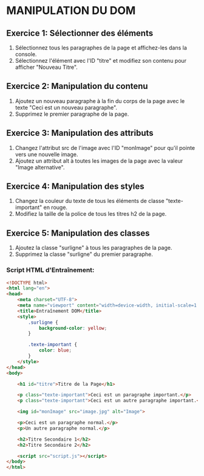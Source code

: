 # MANIPULATION DU DOM

## Exercice 1: Sélectionner des éléments
1. Sélectionnez tous les paragraphes de la page et affichez-les dans la console.
2. Sélectionnez l'élément avec l'ID "titre" et modifiez son contenu pour afficher "Nouveau Titre".

## Exercice 2: Manipulation du contenu
1. Ajoutez un nouveau paragraphe à la fin du corps de la page avec le texte "Ceci est un nouveau paragraphe".
2. Supprimez le premier paragraphe de la page.

## Exercice 3: Manipulation des attributs
1. Changez l'attribut src de l'image avec l'ID "monImage" pour qu'il pointe vers une nouvelle image.
2. Ajoutez un attribut alt à toutes les images de la page avec la valeur "Image alternative".

## Exercice 4: Manipulation des styles
1. Changez la couleur du texte de tous les éléments de classe "texte-important" en rouge.
2. Modifiez la taille de la police de tous les titres h2 de la page.

## Exercice 5: Manipulation des classes
1. Ajoutez la classe "surligne" à tous les paragraphes de la page.
2. Supprimez la classe "surligne" du premier paragraphe.

### Script HTML d'Entraînement:

```html
<!DOCTYPE html>
<html lang="en">
<head>
    <meta charset="UTF-8">
    <meta name="viewport" content="width=device-width, initial-scale=1.0">
    <title>Entraînement DOM</title>
    <style>
        .surligne {
            background-color: yellow;
        }

        .texte-important {
            color: blue;
        }
    </style>
</head>
<body>

    <h1 id="titre">Titre de la Page</h1>

    <p class="texte-important">Ceci est un paragraphe important.</p>
    <p class="texte-important">Ceci est un autre paragraphe important.</p>

    <img id="monImage" src="image.jpg" alt="Image">

    <p>Ceci est un paragraphe normal.</p>
    <p>Un autre paragraphe normal.</p>

    <h2>Titre Secondaire 1</h2>
    <h2>Titre Secondaire 2</h2>

    <script src="script.js"></script>
</body>
</html>
```
